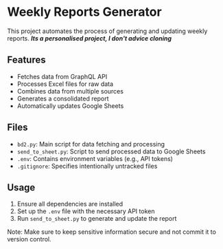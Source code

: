 # Weekly Reports Generator

This project automates the process of generating and updating weekly reports.
***Its a personalised project, I don't advice cloning***

## Features

- Fetches data from GraphQL API
- Processes Excel files for raw data
- Combines data from multiple sources
- Generates a consolidated report
- Automatically updates Google Sheets

## Files

- `bd2.py`: Main script for data fetching and processing
- `send_to_sheet.py`: Script to send processed data to Google Sheets
- `.env`: Contains environment variables (e.g., API tokens)
- `.gitignore`: Specifies intentionally untracked files

## Usage

1. Ensure all dependencies are installed
2. Set up the `.env` file with the necessary API token
3. Run `send_to_sheet.py` to generate and update the report

Note: Make sure to keep sensitive information secure and not commit it to version control.
